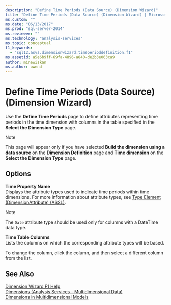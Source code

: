 ```yaml
---
description: "Define Time Periods (Data Source) (Dimension Wizard)"
title: "Define Time Periods (Data Source) (Dimension Wizard) | Microsoft Docs"
ms.custom: ""
ms.date: "06/13/2017"
ms.prod: "sql-server-2014"
ms.reviewer: ""
ms.technology: "analysis-services"
ms.topic: conceptual
f1_keywords: 
  - "sql12.asvs.dimensionwizard.timeperioddefinition.f1"
ms.assetid: a5e6b9ff-69fa-4896-a840-de2b3e063ca9
author: minewiskan
ms.author: owend
---
```

# Define Time Periods (Data Source) (Dimension Wizard)
  Use the **Define Time Periods** page to define attributes representing time periods in the time dimension with columns in the table specified in the **Select the Dimension Type** page.  
  
> [!NOTE]  
>  This page will appear only if you have selected **Build the dimension using a data source** on the **Dimension Definition** page and **Time dimension** on the **Select the Dimension Type** page.  
  
## Options  
 **Time Property Name**  
 Displays the attribute types used to indicate time periods within time dimensions. For more information about attribute types, see [Type Element &#40;DimensionAttribute&#41; &#40;ASSL&#41;](https://docs.microsoft.com/bi-reference/assl/properties/type-element-dimensionattribute-assl).  
  
> [!NOTE]  
>  The `Date` attribute type should be used only for columns with a DateTime data type.  
  
 **Time Table Columns**  
 Lists the columns on which the corresponding attribute types will be based.  
  
 To change the column, click the column, and then select a different column from the list.  
  
## See Also  
 [Dimension Wizard F1 Help](dimension-wizard-f1-help.md)   
 [Dimensions &#40;Analysis Services - Multidimensional Data&#41;](multidimensional-models-olap-logical-dimension-objects/dimensions-analysis-services-multidimensional-data.md)   
 [Dimensions in Multidimensional Models](multidimensional-models/dimensions-in-multidimensional-models.md)  
  
  
